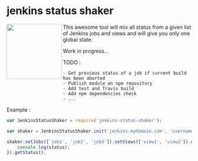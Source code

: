 # jenkins status shaker

<img src="https://cloud.githubusercontent.com/assets/1819206/12892413/4c4d9c00-ce8c-11e5-95de-a21d7128a60b.PNG" width="150" align="left" />

This awesome tool will mix all status from a given list of Jenkins jobs and views and will give you only one global state.

Work in progress...

TODO :
```
- Get previous status of a job if current build has been aborted
- Publish module on npm repository
- Add test and Travis build
- Add npm dependencies check
- ...
```

Example :

```javascript
var JenkinsStatusShaker = require('jenkins-status-shaker');

var shaker = JenkinsStatusShaker.init('jenkins.mydomain.com', 'username', 'password');

shaker.setJobs(['job1', 'job2', 'job3']).setViews(['view1', 'view2']).onStatusReceived(function(status) {
    console.log(status);
}).getStatus();
```
